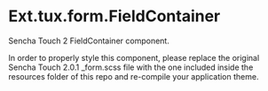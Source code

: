 <h1>Ext.tux.form.FieldContainer</h1>
Sencha Touch 2 FieldContainer component.

<p>In order to properly style this component, please replace the original Sencha Touch 2.0.1 _form.scss file with the one included inside the resources folder of this repo and re-compile your application theme.<p>